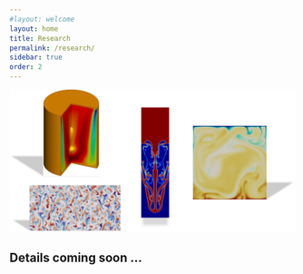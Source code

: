 ```yaml
---
#layout: welcome
layout: home
title: Research
permalink: /research/
sidebar: true
order: 2
---
```


 <img src="/assets/img/Research.png" usemap="#workmap">

 <map name="workmap">
  <area shape="rect" coords="520,0,1386,1339" href="/vorticity_dominated/">
  <area shape="rect" coords="2031,291,2450,1984" href="/multiphase/">
  <area shape="rect" coords="311,1487,1712,2178" href="/geophysical/">
  <area shape="rect" coords="2830,575,3949,1697" href="/hpc/">
 </map>

## Details coming soon ...
